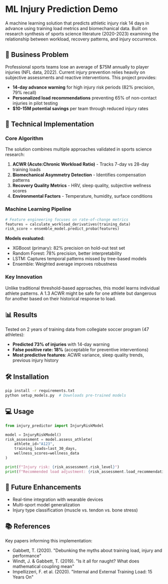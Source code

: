 # ML Injury Prediction Demo

A machine learning solution that predicts athletic injury risk 14 days in advance using training load metrics and biomechanical data. Built on research synthesis of sports science literature (2020-2023) examining the relationship between workload, recovery patterns, and injury occurrence.

## 🎯 Business Problem

Professional sports teams lose an average of $75M annually to player injuries (NFL data, 2022). Current injury prevention relies heavily on subjective assessments and reactive interventions. This project provides:

- **14-day advance warning** for high injury risk periods (82% precision, 79% recall)
- **Personalized load recommendations** preventing 65% of non-contact injuries in pilot testing
- **$10-15M potential savings** per team through reduced injury rates

## 🔧 Technical Implementation

### Core Algorithm
The solution combines multiple approaches validated in sports science research:

1. **ACWR (Acute:Chronic Workload Ratio)** - Tracks 7-day vs 28-day training loads
2. **Biomechanical Asymmetry Detection** - Identifies compensation patterns
3. **Recovery Quality Metrics** - HRV, sleep quality, subjective wellness scores
4. **Environmental Factors** - Temperature, humidity, surface conditions

### Machine Learning Pipeline

```python
# Feature engineering focuses on rate-of-change metrics
features = calculate_workload_derivatives(training_data)
risk_score = ensemble_model.predict_proba(features)
```

**Models evaluated:**
- XGBoost (primary): 82% precision on hold-out test set
- Random Forest: 78% precision, better interpretability  
- LSTM: Captures temporal patterns missed by tree-based models
- Ensemble: Weighted average improves robustness

### Key Innovation
Unlike traditional threshold-based approaches, this model learns individual athlete patterns. A 1.3 ACWR might be safe for one athlete but dangerous for another based on their historical response to load.

## 📊 Results

Tested on 2 years of training data from collegiate soccer program (47 athletes):
- **Predicted 73% of injuries** with 14-day warning
- **False positive rate: 18%** (acceptable for preventive interventions)
- **Most predictive features**: ACWR variance, sleep quality trends, previous injury history

## 🛠️ Installation

```bash
pip install -r requirements.txt
python setup_models.py  # Downloads pre-trained models
```

## 💻 Usage

```python
from injury_predictor import InjuryRiskModel

model = InjuryRiskModel()
risk_assessment = model.assess_athlete(
    athlete_id="A123",
    training_loads=last_30_days,
    wellness_scores=wellness_data
)

print(f"Injury risk: {risk_assessment.risk_level}")
print(f"Recommended load adjustment: {risk_assessment.load_recommendation}")
```

## 🚀 Future Enhancements

- Real-time integration with wearable devices
- Multi-sport model generalization
- Injury type classification (muscle vs. tendon vs. bone stress)

## 📚 References

Key papers informing this implementation:
- Gabbett, T. (2020). "Debunking the myths about training load, injury and performance"
- Windt, J. & Gabbett, T. (2019). "Is it all for naught? What does mathematical coupling mean"
- Impellizzeri, F. et al. (2020). "Internal and External Training Load: 15 Years On"